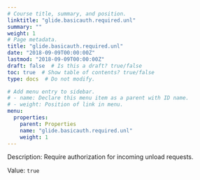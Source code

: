 ```yaml
---
# Course title, summary, and position.
linktitle: "glide.basicauth.required.unl"
summary: ""
weight: 1
# Page metadata.
title: "glide.basicauth.required.unl"
date: "2018-09-09T00:00:00Z"
lastmod: "2018-09-09T00:00:00Z"
draft: false  # Is this a draft? true/false
toc: true  # Show table of contents? true/false
type: docs  # Do not modify.

# Add menu entry to sidebar.
# - name: Declare this menu item as a parent with ID name.
# - weight: Position of link in menu.
menu:
  properties:
    parent: Properties
    name: "glide.basicauth.required.unl"
    weight: 1
---
```


Description: Require authorization for incoming unload requests.


Value: `true`